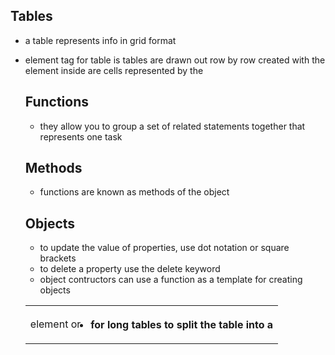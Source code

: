 ## Tables
- a table represents info in grid format 
- element tag for table is <table>
  tables are drawn out row by row created with the <tr> element inside are cells represented by the <td> element or <th>
- for long tables to split the table into a <thead>
  
  ## Functions
  - they allow you to group a set of related statements together that represents one task
  
  
  ## Methods
  - functions are known as methods of the object
  
  ## Objects
  - to update the value of properties, use dot notation or square brackets
  - to delete a property use the delete keyword
  - object contructors can use a function as a template for creating objects
